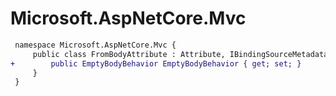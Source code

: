# Microsoft.AspNetCore.Mvc

``` diff
 namespace Microsoft.AspNetCore.Mvc {
     public class FromBodyAttribute : Attribute, IBindingSourceMetadata {
+        public EmptyBodyBehavior EmptyBodyBehavior { get; set; }
     }
 }
```
